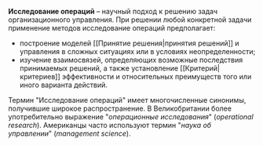**Исследование операций** – научный подход к решению задач организационного управления. При решении любой конкретной задачи применение методов исследование операций предполагает:

- построение моделей [[Принятие решения|принятия решений]] и управления в сложных ситуациях или в условиях неопределенности;
- изучение взаимосвязей, определяющих возможные последствия принимаемых решений, а также установление [[Критерий|критериев]] эффективности и относительных преимуществ того или иного варианта действий.

Термин "Исследование операций" имеет многочисленные синонимы, получившие широкое распространение. В Великобритании более употребительно выражение "*операционные исследования*" (*operational research*). Американцы часто используют термин "*наука об управлении*" (*management science*).